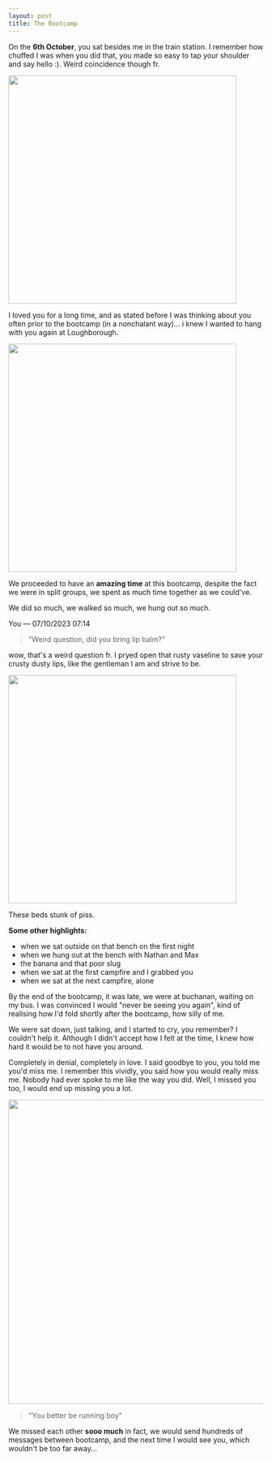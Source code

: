 ```yaml
---
layout: post
title: The Bootcamp
---
```


On the <b>6th October</b>, you sat besides me in the train station. I remember how chuffed I was when you did that, you made so easy to tap your shoulder and say hello :). Weird coincidence though fr.

<img src="{{ site.baseurl }}/img/IMG_3190.JPG" style="width: auto; height: 450px;">

I loved you for a long time, and as stated before I was thinking about you often prior to the bootcamp (in a nonchalant way)... i knew I wanted to hang with you again at Loughborough.

<img src="{{ site.baseurl }}/img/IMG_3191.JPG" style="width: auto; height: 450px;">

We proceeded to have an <b>amazing time</b> at this bootcamp, despite the fact we were in split groups, we spent as much time together as we could've.

We did so much, we walked so much, we hung out so much.

You — 07/10/2023 07:14
> "Weird question, did you bring lip balm?"

wow, that's a weird question fr. I pryed open that rusty vaseline to save your crusty dusty lips, like the gentleman I am and strive to be.

<img src="{{ site.baseurl }}/img/IMG_3195.JPG" style="width: auto; height: 450px;">

These beds stunk of piss.

<b>Some other highlights:</b>

* when we sat outside on that bench on the first night
* when we hung out at the bench with Nathan and Max
* the banana and that poor slug
* when we sat at the first campfire and I grabbed you
* when we sat at the next campfire, alone

By the end of the bootcamp, it was late, we were at buchanan, waiting on my bus. I was convinced I would "never be seeing you again", kind of realising how I'd fold shortly after the bootcamp, how silly of me.

We were sat down, just talking, and I started to cry, you remember? I couldn't help it. Although I didn't accept how I felt at the time, I knew how hard it would be to not have you around.

Completely in denial, completely in love. I said goodbye to you, you told me you'd miss me. I remember this vividly, you said how you would really miss me. Nobody had ever spoke to me like the way you did. Well, I missed you too, I would end up missing you a lot.

<img src="{{ site.baseurl }}/img/bigboy.jpg" style="width: 600px; height: auto;">

> "You better be running boy"

We missed each other <b>sooo much</b> in fact, we would send hundreds of messages between bootcamp, and the next time I would see you, which wouldn't be too far away...